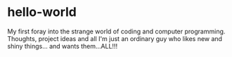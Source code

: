 # hello-world
My first foray into the strange world of coding and computer programming. Thoughts, project ideas and all
I'm just an ordinary guy who likes new and shiny things... and wants them...ALL!!! 
